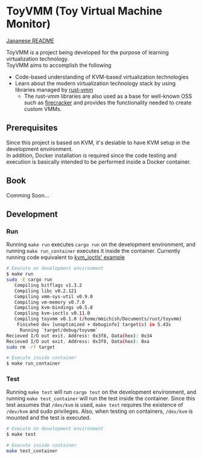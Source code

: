 # ToyVMM (Toy Virtual Machine Monitor)

[Japanese README](./README_ja.md)

ToyVMM is a project being developed for the purpose of learning virtualization technology.  
ToyVMM aims to accomplish the following

- Code-based understanding of KVM-based virtualization technologies
- Learn about the modern virtualization technology stack by using libraries managed by [rust-vmm](https://github.com/rust-vmm)
  - The rust-vmm libraries are also used as a base for well-known OSS such as [firecracker](https://github.com/firecracker-microvm/firecracker) and provides the functionality needed to create custom VMMs.

## Prerequisites

Since this project is based on KVM, it's desiable to have KVM setup in the development environment.  
In addition, Docker installation is required since the code testing and execution is basically intended to be performed inside a Docker container.

## Book

Comming Soon...  

## Development

### Run

Running `make run` executes `cargo run` on the development environment, and running `make run_container` executes it inside the container.
Currently running code equivalent to [kvm_ioctls' example](https://docs.rs/kvm-ioctls/latest/kvm_ioctls/#example---running-a-vm-on-x86_64)

```bash
# Execute on development environment
$ make run
sudo -E cargo run
   Compiling bitflags v1.3.2
   Compiling libc v0.2.121
   Compiling vmm-sys-util v0.9.0
   Compiling vm-memory v0.7.0
   Compiling kvm-bindings v0.5.0
   Compiling kvm-ioctls v0.11.0
   Compiling toyvmm v0.1.0 (/home/mmichish/Documents/rust/toyvmm)
    Finished dev [unoptimized + debuginfo] target(s) in 5.43s
     Running `target/debug/toyvmm`
Recieved I/O out exit. Address: 0x3f8, Data(hex): 0x34
Recieved I/O out exit. Address: 0x3f8, Data(hex): 0xa
sudo rm -rf target

# Execute inside container
$ make run_container
```

### Test

Running `make test` will run `cargo test` on the development environment, and running `make test_container` will run the test inside the container.
Since this test assumes that `/dev/kvm` is used, `make test` requires the existence of `/dev/kvm` and sudo privileges. Also, when testing on containers, `/dev/kvm` is mounted and the test is executed.

```bash
# Execute on development environment
$ make test

# Execute inside container
make test_container
```

